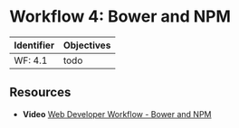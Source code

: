 # Workflow 4: Bower and NPM

Identifier   | Objectives
-------------|------------
WF: 4.1      | todo

## Resources
- __Video__ [Web Developer Workflow - Bower and NPM](https://www.youtube.com/watch?v=cQV-v7RJRnw&list=UUZi-0WJPUNb_LQocFMJw5dA)